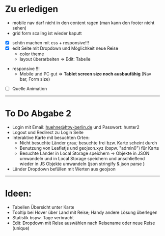 # Zu erledigen
- mobile nav darf nicht in den content ragen (man kann den footer nicht sehen)
- grid form scaling ist wieder kaputt
- [x] schön machen mit css + responsive!!!
- [x] edit Seite mit Dropdown und Möglichkeit neue Reise
  - color theme 
  - layout überarbeiten => Edit: Tabelle
- responsive !!!
  - Mobile und PC gut => **Tablet screen size noch ausbaufähig** (Nav bar, Form size)
- [ ] Quelle Animation 

---
# To Do Abgabe 2
- Login mit Email: huehne@htw-berlin.de und Passwort: hunter2
- Logout und Redirect zu Login Seite
- Interaktive Karte mit besuchten Orten: 
  - Nicht besuchte Länder grau; besuchte frei bzw. Karte scheint durch 
  - Benutzung von Leafletjs und geojson.xyz (bspw. "admin0") für Karte 
  - Besuchte Länder in Local Storage speichern => Objekte in JSON umwandeln und in Local Storage speichern und anschließend wieder in JS Objekte umwandeln (json stringify & json parse )
- Länder Dropdown befüllen mit Werten aus geojson 

---
# Ideen:
- Tabellen Übersicht unter Karte
- Tooltip bei Hover über Land mit Reise; Handy andere Lösung überlegen
- Statistik bspw. Tage verbracht
- Edit: Dropdown mit Reise auswählen nach Reisename oder neue Reise (unique) 
 